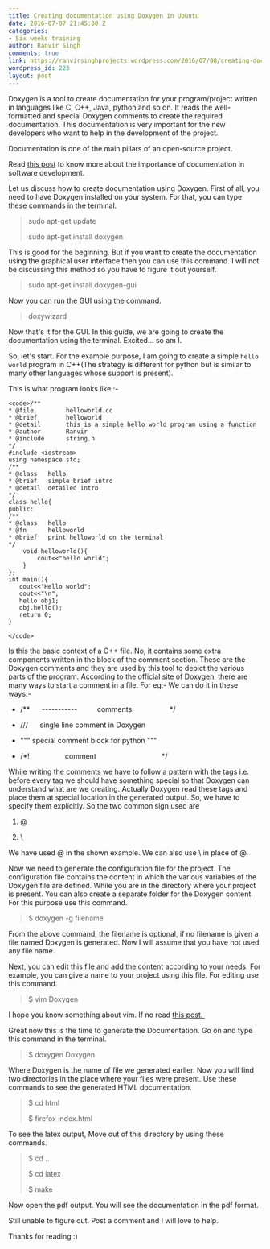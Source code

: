 ```yaml
---
title: Creating documentation using Doxygen in Ubuntu
date: 2016-07-07 21:45:00 Z
categories:
- Six weeks training
author: Ranvir Singh
comments: true
link: https://ranvirsinghprojects.wordpress.com/2016/07/08/creating-documentation-using-doxygen-in-ubuntu/
wordpress_id: 223
layout: post
---
```


Doxygen is a tool to create documentation for your program/project written in languages like C, C++, Java, python and so on. It reads the well-formatted and special Doxygen comments to create the required documentation. This documentation is very important for the new developers who want to help in the development of the project. 

Documentation is one of the main pillars of an open-source project.

Read [this post](https://singh1114.github.io/blog/necessity-of-documentation-while-programming/) to know more about the importance of documentation in software development.

Let us discuss how to create documentation using Doxygen. First of all, you need to have Doxygen installed on your system. For that, you can type these commands in the terminal.


<blockquote>sudo apt-get update

sudo apt-get install doxygen</blockquote>


This is good for the beginning. But if you want to create the documentation using the graphical user interface then you can use this command. I will not be discussing this method so you have to figure it out yourself.


<blockquote>sudo apt-get install doxygen-gui</blockquote>


Now you can run the GUI using the command.


<blockquote>doxywizard</blockquote>


Now that's it for the GUI. In this guide, we are going to create the documentation using the terminal. Excited... so am I.

So, let's start. For the example purpose, I am going to create a simple `hello world` program in C++(The strategy is different for python but is similar to many other languages whose support is present).

This is what program looks like :-

    
    <code>/**
    * @file         helloworld.cc
    * @brief        helloworld
    * @detail       this is a simple hello world program using a function
    * @author       Ranvir
    * @include      string.h
    */
    #include <iostream>
    using namespace std;
    /**
    * @class   hello
    * @brief   simple brief intro
    * @detail  detailed intro
    */
    class hello{
    public:
    /**
    * @class   hello
    * @fn      helloworld
    * @brief   print helloworld on the terminal
    */
        void helloworld(){
            cout<<"hello world";
        }
    };
    int main(){
       cout<<"Hello world";
       cout<<"\n";
       hello obj1;
       obj.hello();
       return 0;
    }
    
    </code>


Is this the basic context of a C++ file. No, it contains some extra components written in the block of the comment section. These are the Doxygen comments and they are used by this tool to depict the various parts of the program. According to the official site of [Doxygen](http://doxygen.org), there are many ways to start a comment in a file. For eg:- We can do it in these ways:-



 	
  * /**      -----------          comments                   */

 	
  * ///      single line comment in Doxygen

 	
  * """ special comment block for python """

 	
  * /*!                  comment                                 */


While writing the comments we have to follow a pattern with the tags i.e. before every tag we should have something special so that Doxygen can understand what are we creating. Actually Doxygen read these tags and place them at special location in the generated output. So, we have to specify them explicitly. So the two common sign used are

 	
  1. @

 	
  2. \


We have used @ in the shown example. We can also use \ in place of @.

Now we need to generate the configuration file for the project. The configuration file contains the content in which the various variables of the Doxygen file are defined. While you are in the directory where your project is present. You can also create a separate folder for the Doxygen content. For this purpose use this command.


<blockquote>$ doxygen -g filename</blockquote>


From the above command, the filename is optional, if no filename is given a file named Doxygen is generated. Now I will assume that you have not used any file name.

Next, you can edit this file and add the content according to your needs. For example, you can give a name to your project using this file. For editing use this command.


<blockquote>$ vim Doxygen</blockquote>


I hope you know something about vim. If no read [this post. ](http://wp.me/p7kUg1-1Z)

Great now this is the time to generate the Documentation. Go on and type this command in the terminal.


<blockquote>$ doxygen Doxygen</blockquote>


Where Doxygen is the name of file we generated earlier. Now you will find two directories in the place where your files were present. Use these commands to see the generated HTML documentation.


<blockquote>$ cd html

$ firefox index.html</blockquote>


To see the latex output, Move out of this directory by using these commands.


<blockquote>$ cd ..

$ cd latex

$ make</blockquote>


Now open the pdf output. You will see the documentation in the pdf format.

Still unable to figure out. Post a comment and I will love to help.

Thanks for reading :)
